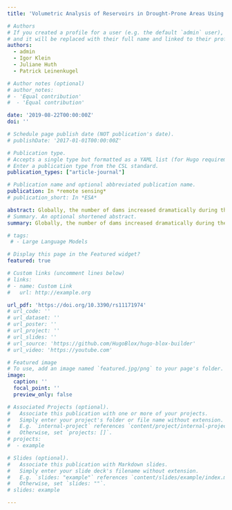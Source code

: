 ```yaml
---
title: 'Volumetric Analysis of Reservoirs in Drought-Prone Areas Using Remote Sensing Products'

# Authors
# If you created a profile for a user (e.g. the default `admin` user), write the username (folder name) here
# and it will be replaced with their full name and linked to their profile.
authors:
  - admin
  - Igor Klein
  - Juliane Huth
  - Patrick Leinenkugel

# Author notes (optional)
# author_notes:
# - 'Equal contribution'
#  - 'Equal contribution'

date: '2019-08-22T00:00:00Z'
doi: ''

# Schedule page publish date (NOT publication's date).
# publishDate: '2017-01-01T00:00:00Z'

# Publication type.
# Accepts a single type but formatted as a YAML list (for Hugo requirements).
# Enter a publication type from the CSL standard.
publication_types: ["article-journal"]

# Publication name and optional abbreviated publication name.
publication: In *remote sensing*
# publication_short: In *ESA*

abstract: Globally, the number of dams increased dramatically during the 20th century. As a result, monitoring water levels and storage volume of dam-reservoirs has become essential in order to understand water resource availability amid changing climate and drought patterns. Recent advancements in remote sensing data show great potential for studies pertaining to long-term monitoring of reservoir water volume variations. In this study, we used freely available remote sensing products to assess volume variations for Lake Mead, Lake Powell and reservoirs in California between 1984 and 2015. Additionally, we provided insights on reservoir water volume fluctuations and hydrological drought patterns in the region. We based our volumetric estimations on the area–elevation hypsometry relationship, by combining water areas from the Global Surface Water (GSW) monthly water history (MWH) product with corresponding water surface median elevation values from three different digital elevation models (DEM) into a regression analysis. Using Lake Mead and Lake Powell as our validation reservoirs, we calculated a volumetric time series for the GSW–DEM elevation combinations that showed a strong linear area (WA) – elevation (WH) (R2 > 0.75) hypsometry. 
# Summary. An optional shortened abstract.
summary: Globally, the number of dams increased dramatically during the 20th century. As a result, monitoring water levels and storage volume of dam-reservoirs has become essential in order to understand water resource availability amid changing climate and drought patterns. In this study, we used freely available remote sensing products to assess volume variations for Lake Mead, Lake Powell and reservoirs in California between 1984 and 2015.

# tags:
 # - Large Language Models

# Display this page in the Featured widget?
featured: true

# Custom links (uncomment lines below)
# links:
# - name: Custom Link
#   url: http://example.org

url_pdf: 'https://doi.org/10.3390/rs11171974'
# url_code: ''
# url_dataset: ''
# url_poster: ''
# url_project: ''
# url_slides: ''
# url_source: 'https://github.com/HugoBlox/hugo-blox-builder'
# url_video: 'https://youtube.com'

# Featured image
# To use, add an image named `featured.jpg/png` to your page's folder.
image:
  caption: ''
  focal_point: ''
  preview_only: false

# Associated Projects (optional).
#   Associate this publication with one or more of your projects.
#   Simply enter your project's folder or file name without extension.
#   E.g. `internal-project` references `content/project/internal-project/index.md`.
#   Otherwise, set `projects: []`.
# projects:
#  - example

# Slides (optional).
#   Associate this publication with Markdown slides.
#   Simply enter your slide deck's filename without extension.
#   E.g. `slides: "example"` references `content/slides/example/index.md`.
#   Otherwise, set `slides: ""`.
# slides: example

---
```


